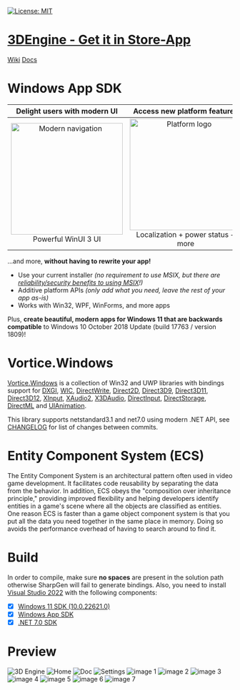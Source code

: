[![License: MIT](https://img.shields.io/badge/License-MIT-green.svg)](https://github.com/CanTalat-Yakan/3DEngine/blob/master/LICENSE) 
# [3DEngine - Get it in Store-App](https://www.microsoft.com/store/apps/9NFSX6JPV0PS)
[Wiki](https://3DEngine.Wiki) [Docs](https://engine3d.gitbook.io/documentation/)

# Windows App SDK

| Delight users with modern UI | Access new platform features | Backwards compatible |
|:--:|:--:|:--:|
| <img src="https://docs.microsoft.com/media/illustrations/biztalk-get-started-get-started.svg" width=250 alt="Modern navigation"/><br>Powerful WinUI 3 UI | <img src="https://docs.microsoft.com/media/illustrations/biztalk-get-started-scenarios.svg" width=250 alt="Platform logo"/><br>Localization + power status + more<br> | <img src="https://docs.microsoft.com/media/illustrations/biztalk-host-integration-install-configure.svg" width=250 alt="Down-level logo"/><br>Down to Windows 10 1809 |

...and more, **without having to rewrite your app!**

* Use your current installer *(no requirement to use MSIX, but there are [reliability/security benefits to using MSIX](https://docs.microsoft.com/windows/msix/overview#key-features)!)*
* Additive platform APIs *(only add what you need, leave the rest of your app as-is)*
* Works with Win32, WPF, WinForms, and more apps

Plus, **create beautiful, modern apps for Windows 11 that are backwards compatible** to Windows 10 October 2018 Update (build 17763 / version 1809)!


# Vortice.Windows


[Vortice.Windows](https://github.com/amerkoleci/Vortice.Windows) is a collection of Win32 and UWP libraries with bindings support for [DXGI](https://docs.microsoft.com/en-us/windows/desktop/direct3ddxgi/d3d10-graphics-programming-guide-dxgi), [WIC](https://docs.microsoft.com/en-us/windows/desktop/wic/-wic-lh), [DirectWrite](https://docs.microsoft.com/en-us/windows/desktop/directwrite/direct-write-portal), [Direct2D](https://docs.microsoft.com/en-us/windows/desktop/direct2d/direct2d-portal), [Direct3D9](https://docs.microsoft.com/en-us/windows/win32/direct3d9/dx9-graphics), [Direct3D11](https://docs.microsoft.com/en-us/windows/desktop/direct3d11/atoc-dx-graphics-direct3d-11), [Direct3D12](https://docs.microsoft.com/en-us/windows/desktop/direct3d12/directx-12-programming-guide), [XInput](https://docs.microsoft.com/en-us/windows/win32/xinput/getting-started-with-xinput), [XAudio2](https://docs.microsoft.com/en-us/windows/win32/xaudio2/xaudio2-introduction), [X3DAudio](https://docs.microsoft.com/it-it/windows/win32/xaudio2/x3daudio), [DirectInput](https://docs.microsoft.com/en-us/previous-versions/windows/desktop/ee416842(v=vs.85)), [DirectStorage](https://devblogs.microsoft.com/directx/landing-page/), [DirectML](https://docs.microsoft.com/en-us/windows/ai/directml/dml-intro) and [UIAnimation](https://docs.microsoft.com/en-us/windows/win32/api/_uianimation).

This library supports netstandard3.1 and net7.0 using modern .NET API, see [CHANGELOG](https://github.com/amerkoleci/Vortice.Windows/blob/main/CHANGELOG.md) for list of changes between commits.

# Entity Component System (ECS)

The Entity Component System is an architectural pattern often used in video game development. It facilitates code reusability by separating the data from the behavior. In addition, ECS obeys the "composition over inheritance principle," providing improved flexibility and helping developers identify entities in a game's scene where all the objects are classified as entities. One reason ECS is faster than a game object component system is that you put all the data you need together in the same place in memory. Doing so avoids the performance overhead of having to search around to find it.

# Build

In order to compile, make sure **no spaces** are present in the solution path otherwise SharpGen will fail to generate bindings.
Also, you need to install [Visual Studio 2022](https://visualstudio.microsoft.com/vs/) with the following components:

- [x] [Windows 11 SDK (10.0.22621.0)](https://developer.microsoft.com/en-us/windows/downloads/windows-sdk)
- [x] [Windows App SDK](https://learn.microsoft.com/en-us/windows/apps/windows-app-sdk/downloads)
- [x] [.NET 7.0 SDK](https://dotnet.microsoft.com/en-us/download/dotnet/7.0)

# Preview
![3D Engine](https://drive.google.com/uc?export=view&id=170eLySL90SpNPX44mh-mmovyXwpWQZVj)
![Home](https://drive.google.com/uc?export=view&id=1v-Z-WKouFL75Nlg85uCq9ffLggrpPKE0)
![Doc](https://drive.google.com/uc?export=view&id=1w2v9zC1jUfXvSp1aTyq6G3fTWTnz8koa)
![Settings](https://drive.google.com/uc?export=view&id=165NHfmJG2d2YmcXdJ1NcgH8Y4gTvOLZa)
![image 1](https://drive.google.com/uc?export=view&id=1HJbfFVhr8uwGUEskEbIUSIyG5WPamrAC)
![image 2](https://drive.google.com/uc?export=view&id=1OdxSjVUvRswUxk7QC7TjZmQz7slKjBqF)
![image 3](https://drive.google.com/uc?export=view&id=1Xo2Fm0iDfSitcbhXNZ2pMgiHWCtKJFaM)
![image 4](https://drive.google.com/uc?export=view&id=1W6ouLBRJ6bYkq-vIlke44YdiOtzMC9um)
![image 5](https://drive.google.com/uc?export=view&id=1Fv8Z-N4vnPL4fIL-E7sABV8V6dLRz-Yn)
![image 6](https://drive.google.com/uc?export=view&id=1Y0bj1AUBgcbweB0mU712mJj5xdUGJ34P)
![image 7](https://drive.google.com/uc?export=view&id=1gx5dcSIT0LH-FORZuRT7Zsk_KvO0mXxP)
